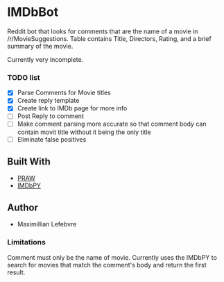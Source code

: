 # IMDbBot

Reddit bot that looks for comments that are the name of a movie in  /r/MovieSuggestions. Table contains Title, Directors, Rating, and a brief summary of the movie.

Currently very incomplete.

### TODO list

* [x] Parse Comments for Movie titles
* [x] Create reply template
* [x] Create link to IMDb page for more info
* [ ] Post Reply to comment
* [ ] Make comment parsing more accurate so that comment body can contain movit title without it being the only title
* [ ] Eliminate false positives

## Built With

* [PRAW](https://praw.readthedocs.io/en/latest/)
* [IMDbPY](https://github.com/alberanid/imdbpy)

## Author

* Maximillian Lefebvre

### Limitations
Comment must only be the name of movie. Currently uses the IMDbPY to search for movies that match the comment's body and return the first result. 
